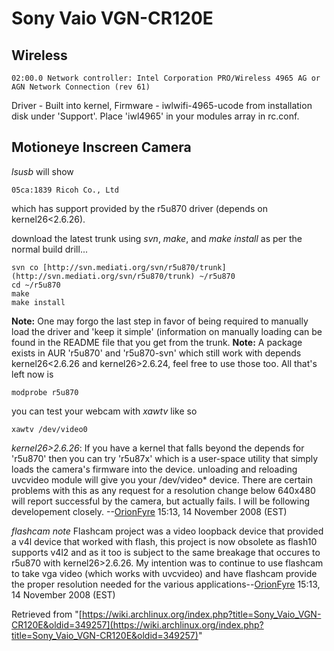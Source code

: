 # Sony Vaio VGN-CR120E

## Wireless

```
02:00.0 Network controller: Intel Corporation PRO/Wireless 4965 AG or AGN Network Connection (rev 61)

```

Driver - Built into kernel, Firmware - iwlwifi-4965-ucode from installation disk under 'Support'. Place 'iwl4965' in your modules array in rc.conf.

## Motioneye Inscreen Camera

_lsusb_ will show

```
05ca:1839 Ricoh Co., Ltd 

```

which has support provided by the r5u870 driver (depends on kernel26<2.6.26).

download the latest trunk using _svn_, _make_, and _make install_ as per the normal build drill...

```
svn co [http://svn.mediati.org/svn/r5u870/trunk](http://svn.mediati.org/svn/r5u870/trunk) ~/r5u870
cd ~/r5u870
make
make install

```

**Note:** One may forgo the last step in favor of being required to manually load the driver and 'keep it simple' (information on manually loading can be found in the README file that you get from the trunk. **Note:** A package exists in AUR 'r5u870' and 'r5u870-svn' which still work with depends kernel26<2.6.26 and kernel26>2.6.24, feel free to use those too. All that's left now is

```
modprobe r5u870

```

you can test your webcam with _xawtv_ like so

```
xawtv /dev/video0

```

_kernel26>2.6.26_: If you have a kernel that falls beyond the depends for 'r5u870' then you can try 'r5u87x' which is a user-space utility that simply loads the camera's firmware into the device. unloading and reloading uvcvideo module will give you your /dev/video* device. There are certain problems with this as any request for a resolution change below 640x480 will report successful by the camera, but actually fails. I will be following developement closely. --[OrionFyre](/index.php/User:OrionFyre "User:OrionFyre") 15:13, 14 November 2008 (EST)

_flashcam note_ Flashcam project was a video loopback device that provided a v4l device that worked with flash, this project is now obsolete as flash10 supports v4l2 and as it too is subject to the same breakage that occures to r5u870 with kernel26>2.6.26\. My intention was to continue to use flashcam to take vga video (which works with uvcvideo) and have flashcam provide the proper resolution needed for the various applications--[OrionFyre](/index.php/User:OrionFyre "User:OrionFyre") 15:13, 14 November 2008 (EST)

Retrieved from "[https://wiki.archlinux.org/index.php?title=Sony_Vaio_VGN-CR120E&oldid=349257](https://wiki.archlinux.org/index.php?title=Sony_Vaio_VGN-CR120E&oldid=349257)"